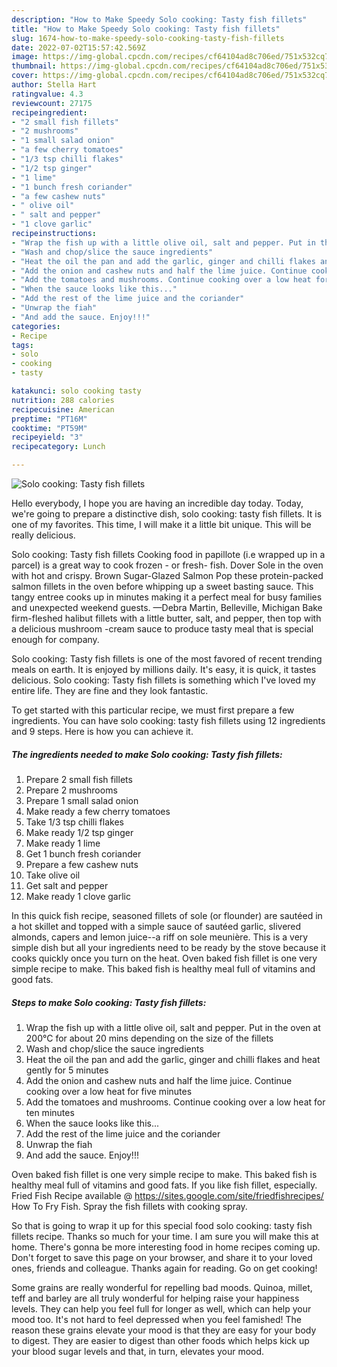 ```yaml
---
description: "How to Make Speedy Solo cooking: Tasty fish fillets"
title: "How to Make Speedy Solo cooking: Tasty fish fillets"
slug: 1674-how-to-make-speedy-solo-cooking-tasty-fish-fillets
date: 2022-07-02T15:57:42.569Z
image: https://img-global.cpcdn.com/recipes/cf64104ad8c706ed/751x532cq70/solo-cooking-tasty-fish-fillets-recipe-main-photo.jpg
thumbnail: https://img-global.cpcdn.com/recipes/cf64104ad8c706ed/751x532cq70/solo-cooking-tasty-fish-fillets-recipe-main-photo.jpg
cover: https://img-global.cpcdn.com/recipes/cf64104ad8c706ed/751x532cq70/solo-cooking-tasty-fish-fillets-recipe-main-photo.jpg
author: Stella Hart
ratingvalue: 4.3
reviewcount: 27175
recipeingredient:
- "2 small fish fillets"
- "2 mushrooms"
- "1 small salad onion"
- "a few cherry tomatoes"
- "1/3 tsp chilli flakes"
- "1/2 tsp ginger"
- "1 lime"
- "1 bunch fresh coriander"
- "a few cashew nuts"
- " olive oil"
- " salt and pepper"
- "1 clove garlic"
recipeinstructions:
- "Wrap the fish up with a little olive oil, salt and pepper. Put in the oven at 200°C for about 20 mins depending on the size of the fillets"
- "Wash and chop/slice the sauce ingredients"
- "Heat the oil the pan and add the garlic, ginger and chilli flakes and heat gently for 5 minutes"
- "Add the onion and cashew nuts and half the lime juice. Continue cooking over a low heat for five minutes"
- "Add the tomatoes and mushrooms. Continue cooking over a low heat for ten minutes"
- "When the sauce looks like this..."
- "Add the rest of the lime juice and the coriander"
- "Unwrap the fiah"
- "And add the sauce. Enjoy!!!"
categories:
- Recipe
tags:
- solo
- cooking
- tasty

katakunci: solo cooking tasty 
nutrition: 288 calories
recipecuisine: American
preptime: "PT16M"
cooktime: "PT59M"
recipeyield: "3"
recipecategory: Lunch

---
```



![Solo cooking: Tasty fish fillets](https://img-global.cpcdn.com/recipes/cf64104ad8c706ed/751x532cq70/solo-cooking-tasty-fish-fillets-recipe-main-photo.jpg)

Hello everybody, I hope you are having an incredible day today. Today, we're going to prepare a distinctive dish, solo cooking: tasty fish fillets. It is one of my favorites. This time, I will make it a little bit unique. This will be really delicious.

Solo cooking: Tasty fish fillets Cooking food in papillote (i.e wrapped up in a parcel) is a great way to cook frozen - or fresh- fish. Dover Sole in the oven with hot and crispy. Brown Sugar-Glazed Salmon Pop these protein-packed salmon fillets in the oven before whipping up a sweet basting sauce. This tangy entree cooks up in minutes making it a perfect meal for busy families and unexpected weekend guests. —Debra Martin, Belleville, Michigan Bake firm-fleshed halibut fillets with a little butter, salt, and pepper, then top with a delicious mushroom -cream sauce to produce tasty meal that is special enough for company.

Solo cooking: Tasty fish fillets is one of the most favored of recent trending meals on earth. It is enjoyed by millions daily. It's easy, it is quick, it tastes delicious. Solo cooking: Tasty fish fillets is something which I've loved my entire life. They are fine and they look fantastic.


To get started with this particular recipe, we must first prepare a few ingredients. You can have solo cooking: tasty fish fillets using 12 ingredients and 9 steps. Here is how you can achieve it.

<!--inarticleads1-->

##### The ingredients needed to make Solo cooking: Tasty fish fillets:

1. Prepare 2 small fish fillets
1. Prepare 2 mushrooms
1. Prepare 1 small salad onion
1. Make ready a few cherry tomatoes
1. Take 1/3 tsp chilli flakes
1. Make ready 1/2 tsp ginger
1. Make ready 1 lime
1. Get 1 bunch fresh coriander
1. Prepare a few cashew nuts
1. Take  olive oil
1. Get  salt and pepper
1. Make ready 1 clove garlic


In this quick fish recipe, seasoned fillets of sole (or flounder) are sautéed in a hot skillet and topped with a simple sauce of sautéed garlic, slivered almonds, capers and lemon juice--a riff on sole meunière. This is a very simple dish but all your ingredients need to be ready by the stove because it cooks quickly once you turn on the heat. Oven baked fish fillet is one very simple recipe to make. This baked fish is healthy meal full of vitamins and good fats. 

<!--inarticleads2-->

##### Steps to make Solo cooking: Tasty fish fillets:

1. Wrap the fish up with a little olive oil, salt and pepper. Put in the oven at 200°C for about 20 mins depending on the size of the fillets
1. Wash and chop/slice the sauce ingredients
1. Heat the oil the pan and add the garlic, ginger and chilli flakes and heat gently for 5 minutes
1. Add the onion and cashew nuts and half the lime juice. Continue cooking over a low heat for five minutes
1. Add the tomatoes and mushrooms. Continue cooking over a low heat for ten minutes
1. When the sauce looks like this...
1. Add the rest of the lime juice and the coriander
1. Unwrap the fiah
1. And add the sauce. Enjoy!!!


Oven baked fish fillet is one very simple recipe to make. This baked fish is healthy meal full of vitamins and good fats. If you like fish fillet, especially. Fried Fish Recipe available @ https://sites.google.com/site/friedfishrecipes/ How To Fry Fish. Spray the fish fillets with cooking spray. 

So that is going to wrap it up for this special food solo cooking: tasty fish fillets recipe. Thanks so much for your time. I am sure you will make this at home. There's gonna be more interesting food in home recipes coming up. Don't forget to save this page on your browser, and share it to your loved ones, friends and colleague. Thanks again for reading. Go on get cooking!

Some grains are really wonderful for repelling bad moods. Quinoa, millet, teff and barley are all truly wonderful for helping raise your happiness levels. They can help you feel full for longer as well, which can help your mood too. It's not hard to feel depressed when you feel famished! The reason these grains elevate your mood is that they are easy for your body to digest. They are easier to digest than other foods which helps kick up your blood sugar levels and that, in turn, elevates your mood.
